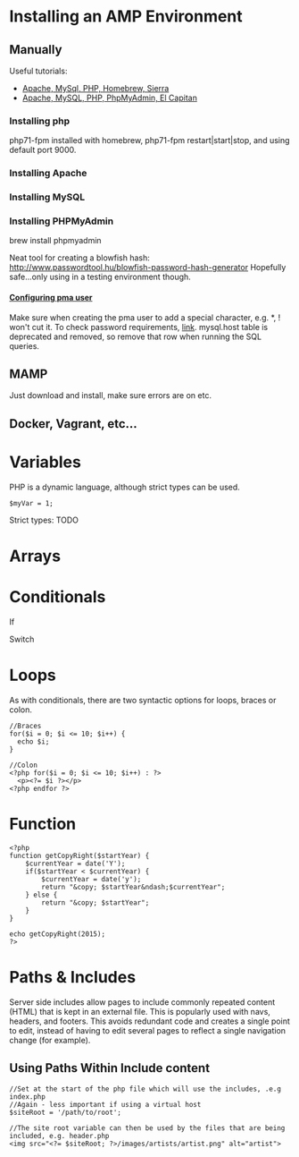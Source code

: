 # Installing an AMP Environment
## Manually
Useful tutorials:
* [Apache, MySql, PHP, Homebrew, Sierra](https://lukearmstrong.github.io/2016/12/setup-apache-mysql-php-homebrew-macos-sierra/)
* [Apache, MySQL, PHP, PhpMyAdmin, El Capitan](https://maltronic.io/2016/10/23/easily-install-php-with-apache-mysql-and-phpmyadmin-on-mac-os-x-el-capitan/)

### Installing php
php71-fpm installed with homebrew, php71-fpm restart|start|stop, and using default port 9000.


### Installing Apache

### Installing MySQL

### Installing PHPMyAdmin
brew install phpmyadmin

Neat tool for creating a blowfish hash: http://www.passwordtool.hu/blowfish-password-hash-generator
Hopefully safe...only using in a testing environment though.

#### [Configuring pma user](http://foundationphp.com/tutorials/pma_config.php)
Make sure when creating the pma user to add a special character, e.g. *, ! won't cut it. To check password requirements, [link](https://gsuartana.wordpress.com/2016/08/18/mysql-error-1819-hy000-your-password-does-not-satisfy-the-current-policy-requirements/).
mysql.host table is deprecated and removed, so remove that row when running the SQL queries.

## MAMP
Just download and install, make sure errors are on etc.

## Docker, Vagrant, etc...

# Variables
PHP is a dynamic language, although strict types can be used.

`
$myVar = 1;
`

Strict types: TODO

# Arrays


# Conditionals
If

Switch

# Loops
As with conditionals, there are two syntactic options for loops, braces or colon.

```
//Braces
for($i = 0; $i <= 10; $i++) {
  echo $i;
}

//Colon
<?php for($i = 0; $i <= 10; $i++) : ?>
  <p><?= $i ?></p>
<?php endfor ?>

```

# Function

```
<?php
function getCopyRight($startYear) {
    $currentYear = date('Y');
    if($startYear < $currentYear) {
        $currentYear = date('y');
        return "&copy; $startYear&ndash;$currentYear";
    } else {
        return "&copy; $startYear";
    }
}

echo getCopyRight(2015);
?>
```

# Paths & Includes
Server side includes allow pages to include commonly repeated content (HTML)
that is kept in an external file. This is popularly used with navs, headers, and footers.
This avoids redundant code and creates a single point to edit, instead of having to edit several
pages to reflect a single navigation change (for example).

<?php

//Not really necessary if using a virtual host
$siteRoot = '/path/to/root';

//Required - page will not load without it
require './includes/header.php';
//Include - just gets skipped if the file isn't located
include './includes/footer.php';

?>

## Using Paths Within Include content

```
//Set at the start of the php file which will use the includes, .e.g index.php
//Again - less important if using a virtual host
$siteRoot = '/path/to/root';

//The site root variable can then be used by the files that are being included, e.g. header.php
<img src="<?= $siteRoot; ?>/images/artists/artist.png" alt="artist">

```
